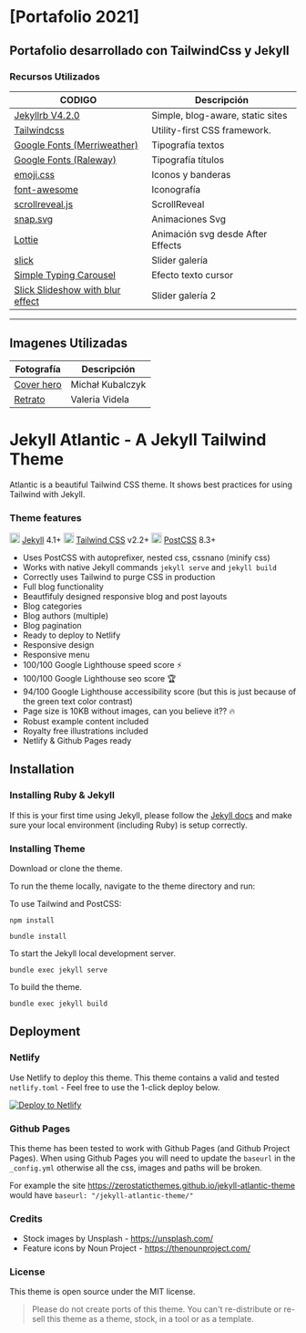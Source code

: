 # [Portafolio 2021]
## Portafolio desarrollado con TailwindCss y Jekyll



### Recursos Utilizados

| CODIGO                                                                            | Descripción                                                        |
|------------------------------------------------------------------------------------|--------------------------------------------------------------------|
| [Jekyllrb V4.2.0](https://jekyllrb.com/) | Simple, blog-aware, static sites                        |
| [Tailwindcss](https://tailwindcss.com/) | Utility-first CSS framework.                        |
| [Google Fonts (Merriweather)](https://github.com/joshuajansen/bulma-rails)                    | Tipografía textos                     |
| [Google Fonts (Raleway)](https://github.com/vue-bulma/vue-admin)                                | Tipografía títulos                               |
| [emoji.css](https://afeld.github.io/emoji-css/)                                | Iconos y banderas                                              |
| [font-awesome](https://fontawesome.com/)                                    | Iconografía                         |
| [scrollreveal.js](https://scrollrevealjs.org/)                             | ScrollReveal 
| [snap.svg](http://snapsvg.io/)                             | Animaciones Svg 
| [Lottie](https://github.com/airbnb/lottie-web)                             | Animación svg desde After Effects 
| [slick](http://kenwheeler.github.io/slick/)                             | Slider galería 
| [Simple Typing Carousel](https://codepen.io/gschier/pen/jkivt)                             | Efecto texto cursor 
| [Slick Slideshow with blur effect](https://codepen.io/supah/pen/yePzKO)                             | Slider galería 2 

---

## Imagenes Utilizadas

| Fotografía                                                                            | Descripción                                                        |
|------------------------------------------------------------------------------------|--------------------------------------------------------------------|
| [Cover hero](https://unsplash.com/photos/WecngmAT-KY) 				| Michał Kubalczyk
| [Retrato](https://www.instagram.com/valeriavidelafotografias)              			| Valeria Videla



# Jekyll Atlantic - A Jekyll Tailwind Theme

Atlantic is a beautiful Tailwind CSS theme. It shows best practices for using Tailwind with Jekyll.

### Theme features

<img width="18" height="18" src="https://jamstackthemes.dev/images/icons/jekyll.svg" /> [Jekyll](https://jekyllrb.com/) 4.1+
<img width="18" height="18" src="https://jamstackthemes.dev/images/icons/tailwind.svg" /> [Tailwind CSS](https://tailwindcss.com/docs) v2.2+
<img width="18" height="18" src="https://jamstackthemes.dev/images/icons/postcss.svg" /> [PostCSS](https://postcss.org/) 8.3+

- Uses PostCSS with autoprefixer, nested css, cssnano (minify css) 
- Works with native Jekyll commands `jekyll serve` and `jekyll build`
- Correctly uses Tailwind to purge CSS in production
- Full blog functionality
- Beautfifuly designed responsive blog and post layouts
- Blog categories
- Blog authors (multiple)
- Blog pagination
- Ready to deploy to Netlify
- Responsive design
- Responsive menu
- 100/100 Google Lighthouse speed score ⚡
- 100/100 Google Lighthouse seo score 🏆
- 94/100 Google Lighthouse accessibility score (but this is just because of the green text color contrast)
- Page size is 10KB without images, can you believe it?? 🔥
- Robust example content included
- Royalty free illustrations included
- Netlify & Github Pages ready

## Installation

### Installing Ruby & Jekyll
 
If this is your first time using Jekyll, please follow the [Jekyll docs](https://jekyllrb.com/docs/installation/) and make sure your local environment (including Ruby) is setup correctly.

### Installing Theme

Download or clone the theme.

To run the theme locally, navigate to the theme directory and run:

To use Tailwind and PostCSS:

```
npm install
```

```
bundle install
``` 

To start the Jekyll local development server.

```
bundle exec jekyll serve
``` 

To build the theme.
 
```
bundle exec jekyll build
```

## Deployment

### Netlify

Use Netlify to deploy this theme. This theme contains a valid and tested `netlify.toml` - Feel free to use the 1-click deploy below.

[![Deploy to Netlify](https://www.netlify.com/img/deploy/button.svg)](https://app.netlify.com/start/deploy?repository=https://github.com/zerostaticthemes/jekyll-atlantic-theme)

### Github Pages
This theme has been tested to work with Github Pages (and Github Project Pages). When using Github Pages you will need to update the `baseurl` in the `_config.yml` otherwise all the css, images and paths will be broken.

For example the site https://zerostaticthemes.github.io/jekyll-atlantic-theme would have `baseurl: "/jekyll-atlantic-theme/"`

### Credits

- Stock images by Unsplash - https://unsplash.com/
- Feature icons by Noun Project - https://thenounproject.com/

### License

This theme is open source under the MIT license. 

> Please do not create ports of this theme. You can't re-distribute or re-sell this theme as a theme, stock, in a tool or as a template.
